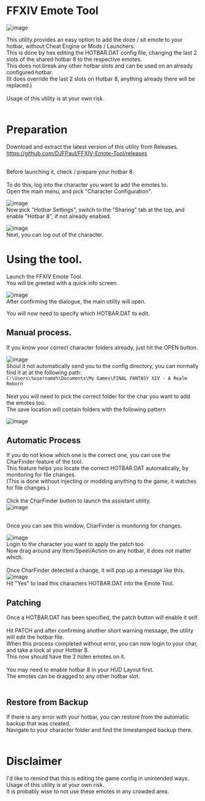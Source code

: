 # FFXIV Emote Tool

![image](https://github.com/DJFPaul/FFXIV-Emote-Tool/assets/35642602/7afb0d0c-50e6-4cdb-a892-234e6b3355bb)


This utility provides an easy option to add the doze / sit emote to your hotbar, without Cheat Engine or Mods / Launchers. <br>
This is done by hex editing the HOTBAR.DAT config file, changing the last 2 slots of the shared hotbar 8 to the respective emotes. <br>
This does not break any other hotbar slots and can be used on an already configured hotbar. <br>
(It does override the last 2 slots on Hotbar 8, anything already there will be replaced.) <br>
<br>
Usage of this utility is at your own risk.<br>
<br>

# Preparation
Download and extract the latest version of this utility from Releases. <br>
https://github.com/DJFPaul/FFXIV-Emote-Tool/releases <br>
<br>

Before launching it, check / prepare your hotbar 8. <br>
<br>
To do this, log into the character you want to add the emotes to. <br>
Open the main menu, and pick "Character Configuration". <br>

![image](https://github.com/DJFPaul/FFXIV-Emote-Tool/assets/35642602/53e1df59-2848-431b-849b-3354d0a30b04)
<br>
Now pick "Hotbar Settings", switch to the "Sharing" tab at the top, and enable "Hotbar 8", if not already enabled. <br>

![image](https://github.com/DJFPaul/FFXIV-Emote-Tool/assets/35642602/b5020429-0e0f-46a8-a5c0-2f2cb5deb309)
<br>
Next, you can log out of the character. <br>

# Using the tool.
Launch the FFXIV Emote Tool. <br>
You will be greeted with a quick info screen. <br>

![image](https://github.com/DJFPaul/FFXIV-Emote-Tool/assets/35642602/beb6f92b-4e22-4a4e-a13a-a3b3d4f814b9)
<br>
After confirming the dialogue, the main utility will open. <br>

You will now need to specify which HOTBAR.DAT to edit. <br>

## Manual process.
If you know your correct character folders already, just hit the OPEN button.

![image](https://github.com/DJFPaul/FFXIV-Emote-Tool/assets/35642602/f58380c7-7f8b-4460-a67b-d942e49eb89e)
<br>
Shoul it not automatically send you to the config directory, you can normally find it at at the following path: <br>
 `C:\Users\%username%\Documents\My Games\FINAL FANTASY XIV - A Realm Reborn` <br>
<br>
Next you will need to pick the correct folder for the char you want to add the emotes too. <br>
The save location will contain folders with the following pattern <br>

![image](https://github.com/DJFPaul/FFXIV-Emote-Tool/assets/35642602/4aca036e-0076-4e7f-8e65-ae7b1db60c3f)
<br>
## Automatic Process
If you do not know which one is the correct one, you can use the CharFinder feature of the tool. <br>
This feature helps you locate the correct HOTBAR.DAT automatically, by monitoring for file changes. <br>
(This is done without injecting or modding anything to the game, it watches for file changes.) <br>
<br>
Click the CharFinder button to launch the assistant utility.<br>
![image](https://github.com/DJFPaul/FFXIV-Emote-Tool/assets/35642602/c7c6bd58-3dd8-40d3-abd3-919d26c10287)

<br>
Once you can see this window, CharFinder is monitoring for changes. <br>

![image](https://github.com/DJFPaul/FFXIV-Emote-Tool/assets/35642602/6f76ef0e-4e84-465b-b5e2-941b07cf3357)
<br>
Login to the character you want to apply the patch too. <br>
Now drag around any Item/Speel/Action on any hotbar, it does not matter which. <br>
<br>
Once CharFinder detected a change, it will pop up a message like this. <br>
![image](https://github.com/DJFPaul/FFXIV-Emote-Tool/assets/35642602/7fbe5152-db25-47a6-9cc4-12bf6095b42f)
<br>
Hit "Yes" to load this characters HOTBAR.DAT into the Emote Tool. <br>

## Patching
Once a HOTBAR.DAT has been specified, the patch button will enable it self. <br>
<br>
Hit PATCH and after confirming another short warning message, the utility will edit the hotbar file. <br>
When this process completed without error, you can now login to your char, and take a look at your Hotbar 8. <br>
This now should have the 2 hiden emotes on it. <br>
<br>
You may need to enable hotbar 8 in your HUD Layout first. <br>
The emotes can be dragged to any other hotbar slot. <br>
<br>

## Restore from Backup
If there is any error with your hotbar, you can restore from the automatic backup that was created. <br>
Navigate to your character folder and find the timestamped backup there. <br>
<br>
# Disclaimer
I'd like to remind that this is editing the game config in unintended ways. <br>
Usage of this utility is at your own risk. <br>
It is probably wise to not use these emotes in any crowded area. <br>
